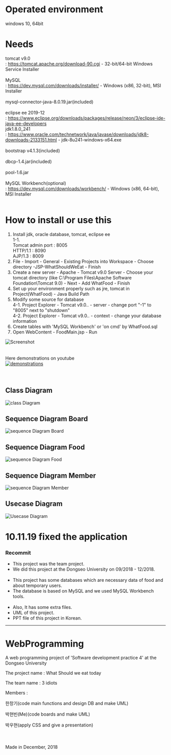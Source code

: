 # Operated environment
windows 10, 64bit<br>

# Needs
tomcat v9.0<br>
: https://tomcat.apache.org/download-90.cgi - 32-bit/64-bit Windows Service Installer<br>
<br>
MySQL<br>
: https://dev.mysql.com/downloads/installer/ - Windows (x86, 32-bit), MSI Installer<br>
<br>
mysql-connector-java-8.0.19.jar(included)<br>
<br>
eclipse ee 2019-12<br>
: https://www.eclipse.org/downloads/packages/release/neon/3/eclipse-ide-java-ee-developers
<br>
jdk1.8.0_241<br>
: https://www.oracle.com/technetwork/java/javase/downloads/jdk8-downloads-2133151.html - jdk-8u241-windows-x64.exe<br>
<br>
bootstrap v4.1.3(included)<br>
<br>
dbcp-1.4.jar(included)<br>
<br>
pool-1.6.jar<br>
<br>
MySQL Workbench(optional)<br>
: https://dev.mysql.com/downloads/workbench/ - Windows (x86, 64-bit), MSI Installer<br>
<br>


# How to install or use this
1. Install jdk, oracle database, tomcat, eclipse ee<br>
1-1.<br>
Tomcat admin port : 8005<br>
HTTP/1.1 : 8090<br>
AJP/1.3 : 8009<br>
2. File - Import - General - Existing Projects into Workspace - Choose directory -JSP-WhatShouldWeEat - Finish
3. Create a new server - Apache - Tomcat v9.0 Server - Choose your tomcat directory (like C:\Program Files\Apache Software Foundation\Tomcat 9.0) - Next - Add WhatFood - Finish
4. Set up your environment properly such as jre, tomcat in Project(WhatFood) - Java Build Path<br>
4. Modify some source for database<br>
4-1. Project Explorer - Tomcat v9.0.. - server - change port "-1" to "8005" next to "shutdown"<br>
4-2. Project Explorer - Tomcat v9.0.. - context - change your database information<br>
5. Create tables with 'MySQL Workbench' or 'on cmd' by WhatFood.sql<br>
6. Open WebContent - FoodMain.jsp - Run


![Screenshot](https://user-images.githubusercontent.com/37391569/68544379-417a4d00-03cb-11ea-9d17-2f4a34cb6ac4.JPG)
<br>
<br>
<br>
Here demonstrations on youtube
<br>
[![demonstrations](https://img.youtube.com/vi/qnrUlDF8amw/0.jpg)](https://www.youtube.com/watch?v=qnrUlDF8amw)
<br>
<br>
<br>

## Class Diagram
![class Diagram](https://user-images.githubusercontent.com/37391569/72594819-c34aa180-394b-11ea-9916-9568bf74288d.png)
## Sequence Diagram Board
![sequence Diagram Board](https://user-images.githubusercontent.com/37391569/72594828-c6459200-394b-11ea-8258-2382709efdc6.png)
## Sequence Diagram Food
![sequence Diagram Food](https://user-images.githubusercontent.com/37391569/72594829-c6459200-394b-11ea-8f76-deedf10b64e6.png)
## Sequence Diagram Member
![sequence Diagram Member](https://user-images.githubusercontent.com/37391569/72594830-c6de2880-394b-11ea-872a-05b2dcfe13ef.png)
## Usecase Diagram
![Usecase Diagram](https://user-images.githubusercontent.com/37391569/72594840-c9d91900-394b-11ea-8a8b-1352e7967fb4.png)

# 10.11.19 fixed the application

### Recommit<br>
<ul>
<li>This project was the team project.</li>
<li>We did this project at the Dongseo University on 09/2018 - 12/2018.</li>
<br>
<li>This project has some databases which are necessary data of food and about temporary users.</li>
<li>The database is based on MySQL and we used MySQL Workbench tools.</li>
<br>
<li>Also, It has some extra files.</li>
<li>UML of this project.</li>
<li>PPT file of this project in Korean.</li>
</ul>

---------------------------------------------------------------------------------------

# WebProgramming

A web programming project of 'Software development practice 4' at the Dongseo University<br>

The project name : What Should we eat today<br>

The team name : 3 idiots<br>

Members :<br>

한창기(code main functions and design DB and make UML)<br>

박현빈(Me)(code boards and make UML)<br>

박우현(apply CSS and give a presentation)<br>
<br>
<br>
<br>
Made in December, 2018
